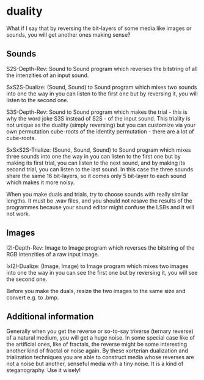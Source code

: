 # duality
What if I say that by reversing the bit-layers of some media like images or sounds, you will get another ones making sense?

## Sounds

S2S-Depth-Rev: Sound to Sound program which reverses the bitstring of all the intenzities of an input sound.

SxS2S-Dualize: (Sound, Sound) to Sound program which mixes two sounds into one the way in you can listen to the first one but by reversing it, you will listen to the second one.

S3S-Depth-Rev: Sound to Sound program which makes the trial - this is why the word joke S3S instead of S2S - of the input sound. This triality is not unique as the duality (simply reversing) but you can customize via your own permutation cube-roots of the identity permutation - there are a lot of cube-roots.

SxSxS2S-Trialize: (Sound, Sound, Sound) to Sound program which mixes three sounds into one the way in you can listen to the first one but by making its first trial, you can listen to the next sound, and by making its second trial, you can listen to the last sound. In this case the three sounds share the same 16 bit-layers, so it comes only 5 bit-layer to each sound which makes it more noisy.

When you make duals and trials, try to choose sounds with really similar lengths. It must be .wav files, and you should not resave the results of the programmes because your sound editor might confuse the LSBs and it will not work.

## Images

I2I-Depth-Rev: Image to Image program which reverses the bitstring of the RGB intenzities of a raw input image.

IxI2I-Dualize: (Image, Image) to Image program which mixes two images into one the way in you can see the first one but by reversing it, you will see the second one.

Before you make the duals, resize the two images to the same size and convert e.g. to .bmp.

## Additional information

Generally when you get the reverse or so-to-say triverse (ternary reverse) of a natural medium, you will get a huge noise. In some special case like of the artificial ones, like of fractals, the reverse might be some interesting another kind of fractal or noise again. By these xorterian dualization and trialization techniques you are able to construct media whose reverses are not a noise but another, senseful media with a tiny noise. It is a kind of steganography.
Use it wisely!
